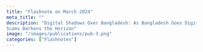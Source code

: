```yaml
---
title: "Flashnote on March 2024"
meta_title: ""
description: "Digital Shadows Over Bangladesh: As Bangladesh Goes Digital, A Shadow of
Scams Darkens the ​Horizon"
image: "/images/publications/pub-3.png"
categories: ["Flashnotes"]
---
```

